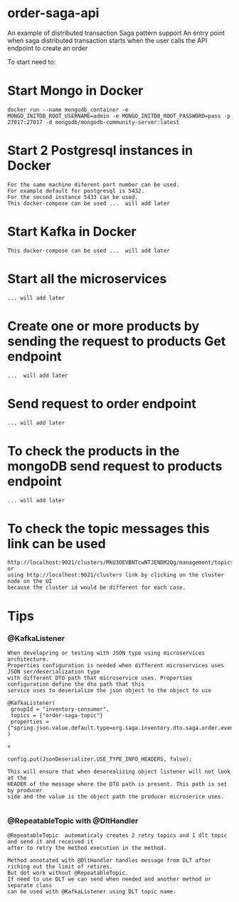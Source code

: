 # order-saga-api
An example of distributed transaction Saga pattern support
An entry point when saga distributed transaction starts
when the user calls the API endpoint to create an order

To start need to:
# Start Mongo in Docker
```
docker run --name mongodb_container -e MONGO_INITDB_ROOT_USERNAME=admin -e MONGO_INITDB_ROOT_PASSWORD=pass -p 27017:27017 -d mongodb/mongodb-community-server:latest
```
# Start 2 Postgresql instances in Docker
```
For the same machine diferent port number can be used.
For example default for postgresql is 5432. 
For the second instance 5433 can be used.
This docker-compose can be used ...  will add later
```
# Start Kafka in Docker
```
This docker-compose can be used ...  will add later
```

# Start all the microservices
```
... will add later
```

# Create one or more products by sending the request to products Get endpoint
```
...  will add later
```

# Send request to order endpoint
```
... will add later
```

# To check the products in the mongoDB send request to products endpoint
```
... will add later
```

# To check the topic messages this link can be used
```
http://localhost:9021/clusters/MkU3OEVBNTcwNTJENDM2Qg/management/topics
or 
using http://localhost:9021/clusters link by clicking on the cluster node on the UI
because the cluster id would be different for each case.
```

# Tips
### @KafkaListener

```
When developring or testing with JSON type using microservices architecture.
Properties configuration is needed when different microservices uses JSON ser/deserialization type
with different DTO path that microservice uses. Properties configuration define the dto path that this
service uses to deserialize the json object to the object to use

@KafkaListener(
 groupId = "inventory-consumer",
 topics = {"order-saga-topic"}
 properties = {"spring.json.value.default.type=org.saga.inventory.dto.saga.order.event.OrderCreateEvent"}
)

+

config.put(JsonDeserializer.USE_TYPE_INFO_HEADERS, false);

This will ensure that when deserealizing object listener will not look at the
HEADER of the message where the DTO path is present. This path is set by producer
side and the value is the object path the producer microserice uses.


```

### @RepeatableTopic with @DltHandler
```
@RepeatableTopic  automaticaly creates 2 retry topics and 1 dlt topic and send it and received it
after to retry the method execution in the method. 

Method annotated with @DltHandler handles message from DLT after riching out the limit of retires.
But dot work without @RepeatableTopic.
If need to use DLT we can send when needed and another method or separate class 
can be used with @KafkaListener using DLT topic name.
```